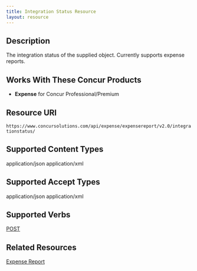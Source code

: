 ```yaml
---
title: Integration Status Resource 
layout: resource
---
```






## Description
The integration status of the supplied object. Currently supports expense reports.

## Works With These Concur Products
* **Expense** for Concur Professional/Premium

## Resource URI
`https://www.concursolutions.com/api/expense/expensereport/v2.0/integrationstatus/`

## Supported Content Types
application/json
application/xml

## Supported Accept Types
application/json
application/xml

## Supported Verbs
[POST][1]

## Related Resources
[Expense Report][2]



[1]: https://developer.concur.com/expense-report/integration-status-resource/integration-status-resource-post
[2]: https://developer.concur.com/expense-report/expense-report-resource
